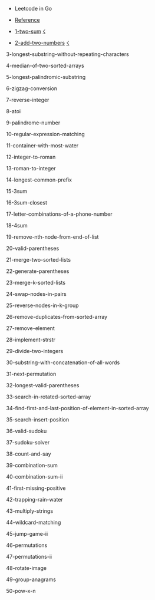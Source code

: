 
- Leetcode in Go

- [Reference](https://github.com/austingebauer/go-leetcode)

- [1-two-sum](https://raw.githubusercontent.com/jnuho/jnuho.github.io/master/hellogo/algorithm/1-two-sum/README.md) [☇](https://raw.githubusercontent.com/jnuho/jnuho.github.io/master/hellogo/algorithm/1-two-sum/solution.go)
- [2-add-two-numbers](https://raw.githubusercontent.com/jnuho/jnuho.github.io/master/hellogo/algorithm/2-add-two-numbers/README.md) [☇](https://raw.githubusercontent.com/jnuho/jnuho.github.io/master/hellogo/algorithm/2-add-two-numbers/solution.go)


3-longest-substring-without-repeating-characters

4-median-of-two-sorted-arrays

5-longest-palindromic-substring

6-zigzag-conversion

7-reverse-integer

8-atoi

9-palindrome-number

10-regular-expression-matching

11-container-with-most-water

12-integer-to-roman

13-roman-to-integer

14-longest-common-prefix

15-3sum

16-3sum-closest

17-letter-combinations-of-a-phone-number

18-4sum

19-remove-nth-node-from-end-of-list

20-valid-parentheses

21-merge-two-sorted-lists

22-generate-parentheses

23-merge-k-sorted-lists

24-swap-nodes-in-pairs

25-reverse-nodes-in-k-group

26-remove-duplicates-from-sorted-array

27-remove-element

28-implement-strstr

29-divide-two-integers

30-substring-with-concatenation-of-all-words

31-next-permutation

32-longest-valid-parentheses

33-search-in-rotated-sorted-array

34-find-first-and-last-position-of-element-in-sorted-array

35-search-insert-position

36-valid-sudoku

37-sudoku-solver

38-count-and-say

39-combination-sum

40-combination-sum-ii

41-first-missing-positive

42-trapping-rain-water

43-multiply-strings

44-wildcard-matching

45-jump-game-ii

46-permutations

47-permutations-ii

48-rotate-image

49-group-anagrams

50-pow-x-n

